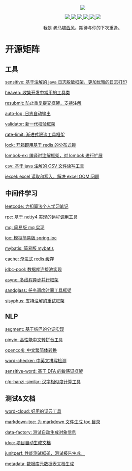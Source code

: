 <p align="center">
  <a href="https://github.com/houbb">
    <img src="https://github-readme-stats.vercel.app/api?username=houbb&count_private=true&show_icons=true&hide=contribs&include_all_commits=true" />
  </a>
</p>


<p align="center">
  <a href="https://www.jianshu.com/u/f151b42ebf74">
    <img src="https://img.shields.io/badge/📖%20简书地址-brightness.svg" />
  </a>
  <a href="https://mp.weixin.qq.com/s/anKaGDyzA6QZeEpb_8w1fg">
    <img src="https://img.shields.io/badge/🚀%20微信公众号-brightness.svg" />
  </a>
  <a href="https://juejin.cn/user/430664289368397/posts">
    <img src="https://img.shields.io/badge/📖%20掘金地址-brightness.svg" />
  </a>
  <a href="https://gitee.com/houbinbin">
    <img src="https://img.shields.io/badge/🐴%20码云地址-brightness.svg" />
  </a>
  <a href="https://www.toutiao.com/article/7068870481121886720/">
    <img src="https://img.shields.io/badge/📖%20头条地址-brightness.svg" />
  </a>
  <a href="https://www.zhihu.com/people/xi-jue-3-28/posts">
    <img src="https://img.shields.io/badge/📖%20知乎地址-brightness.svg" />
  </a>
</p>

<p align="center">我是 <a href="https://houbb.github.io/">老马啸西风<a>，期待与你的下次重逢。</p>
  
  
# 开源矩阵

## 工具

[sensitive: 基于注解的 java 日志脱敏框架，更加优雅的日志打印](https://github.com/houbb/sensitive)

[heaven: 收集开发中常用的工具类](https://github.com/houbb/heaven)

[resubmit: 防止重复提交框架，支持注解](https://github.com/houbb/resubmit)

[auto-log: 日志自动输出](https://github.com/houbb/auto-log)

[validator: 新一代校验框架](https://github.com/houbb/validator)

[rate-limit: 渐进式限流工具框架](https://github.com/houbb/rate-limit)

[lock: 开箱即用基于 redis 的分布式锁](https://github.com/houbb/lock)

[lombok-ex: 编译时注解框架，对 lombok 进行扩展](https://github.com/houbb/lombok-ex)

[csv: 基于 java 注解的 CSV 文件读写工具](https://github.com/houbb/csv)

[iexcel: excel 读取和写入，解决 excel OOM 问题](https://github.com/houbb/iexcel)

## 中间件学习

[leetcode: 力扣算法个人学习笔记](https://github.com/houbb/leetcode)

[rpc: 基于 netty4 实现的远程调用工具](https://github.com/houbb/rpc)

[mq: 简易版 mq 实现](https://github.com/houbb/mq)

[ioc: 模拟简易版 spring ioc](https://github.com/houbb/ioc)

[mybatis: 简易版 mybatis](https://github.com/houbb/mybatis)

[cache: 渐进式 redis 缓存](https://github.com/houbb/cache)

[jdbc-pool: 数据库连接池实现](https://github.com/houbb/jdbc-pool)

[async: 多线程异步并行框架](https://github.com/houbb/async)

[sandglass: 任务调度时间工具框架](https://github.com/houbb/sandglass)

[sisyphus: 支持注解的重试框架](https://github.com/houbb/sisyphus)

## NLP

[segment: 基于结巴的分词实现](https://github.com/houbb/segment)

[pinyin: 高性能中文转拼音工具](https://github.com/houbb/pinyin)

[opencc4j: 中文繁简体转换](https://github.com/houbb/opencc4j)

[word-checker: 中英文拼写检测](https://github.com/houbb/word-checker)

[sensitive-word: 基于 DFA 的敏感词框架](https://github.com/houbb/sensitive-word)

[nlp-hanzi-similar: 汉字相似度计算工具](https://github.com/houbb/nlp-hanzi-similar)

## 测试&文档

[word-cloud: 好用的词云工具](https://github.com/houbb/word-cloud)

[markdown-toc: 为 markdown 文件生成 toc 目录](https://github.com/houbb/markdown-toc)

[data-factory: 测试自动生成对象信息](https://github.com/houbb/data-factory)

[idoc: 项目自动生成文档](https://github.com/houbb/idoc)

[junitperf: 性能测试框架，测试报告生成。](https://github.com/houbb/junitperf)

[metadata: 数据库元数据表文档生成 ](https://github.com/houbb/metadata)
  
